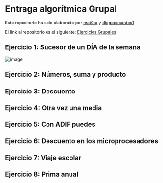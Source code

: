 # Entraga algorítmica Grupal

Este repositorio ha sido elaborado por [mat0ta](https://github.com/mat0ta) y [diegodesantos1](https://github.com/diegodesantos1)

El link al repositorio es el siguiente: [Ejercicios Grupales](https://github.com/mat0ta/ejercicios_grupales)

## Ejercicio 1: Sucesor de un DÍA de la semana

![image](https://user-images.githubusercontent.com/72810000/154758357-1959c515-2fc4-47a9-9dfa-b57663f56675.png)

## Ejercicio 2: Números, suma y producto

## Ejercicio 3: Descuento

## Ejercicio 4: Otra vez una media

## Ejercicio 5: Con ADIF puedes

## Ejercicio 6: Descuento en los microprocesadores

## Ejercicio 7: Viaje escolar

## Ejercicio 8: Prima anual
